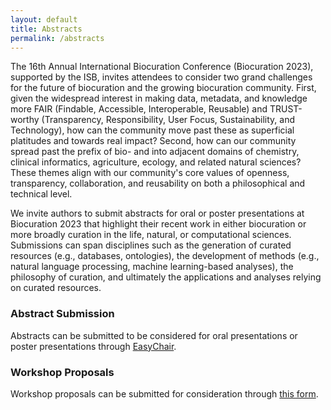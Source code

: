```yaml
---
layout: default
title: Abstracts
permalink: /abstracts
---
```


The 16th Annual International Biocuration Conference (Biocuration 2023),
supported by the ISB, invites attendees to consider two grand challenges
for the future of biocuration and the growing biocuration community. First,
given the widespread interest in making data, metadata, and knowledge more FAIR
(Findable, Accessible, Interoperable, Reusable) and TRUST-worthy
(Transparency, Responsibility, User Focus, Sustainability, and Technology),
how can the community move past these as superficial platitudes and towards
real impact? Second, how can our community spread past the prefix of bio-
and into adjacent domains of chemistry, clinical informatics, agriculture,
ecology, and related natural sciences? These themes align with our community's
core values of openness, transparency, collaboration, and reusability on both
a philosophical and technical level.

We invite authors to submit abstracts for oral or poster presentations at
Biocuration 2023 that highlight their recent work in either biocuration or
more broadly curation in the life, natural, or computational sciences.
Submissions can span disciplines such as the generation of curated resources
(e.g., databases, ontologies), the development of methods (e.g., natural
language processing, machine learning-based analyses), the philosophy of
curation, and ultimately the applications and analyses relying on curated
resources.

### Abstract Submission

Abstracts can be submitted to be considered for oral presentations or
poster presentations through [EasyChair](https://easychair.org/conferences/?conf=biocuration2023).

### Workshop Proposals

Workshop proposals can be submitted for consideration through [this form](https://forms.gle/iYUu2RN25TgUMW7x9).
